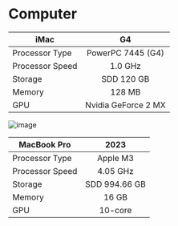 # Computer

| iMac          | G4            |                      
| ------------- |:-------------:|                       
| Processor Type      | PowerPC 7445 (G4) |           
| Processor Speed      | 1.0 GHz      |                
| Storage | SDD 120 GB|                                
| Memory | 128 MB      |                               
| GPU | Nvidia GeForce 2 MX      |   

![image](https://github.com/RiyadSaid/Computer/assets/156184703/70d1ea2c-9a39-450c-8dcd-987a81b8d227)


| MacBook Pro          | 2023            |
 | ------------- |:-------------:|
  | Processor Type      | Apple M3 |
  | Processor Speed      | 4.05 GHz      |
   | Storage | SDD 994.66 GB|
   | Memory | 16 GB|
   | GPU | 10-core      |
